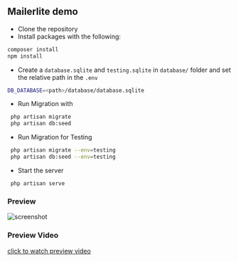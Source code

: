 ## Mailerlite demo

- Clone the repository 
- Install packages with the following:
```bash
composer install 
npm install
```
  - Create a `database.sqlite` and `testing.sqlite` in `database/` folder and set the relative path in the `.env`
```bash
DB_DATABASE=<path>/database/database.sqlite
```

- Run Migration with 
```bash
 php artisan migrate
 php artisan db:seed
```
- Run Migration for Testing
```bash
 php artisan migrate --env=testing
 php artisan db:seed --env=testing
```
- Start the server 
```
 php artisan serve
```

### Preview
![screenshot](https://res.cloudinary.com/denj7z5ec/image/upload/v1674125809/ezgif.com-gif-maker_3_oaxxm1.gif)

### Preview Video
[click to watch preview video](https://res.cloudinary.com/denj7z5ec/video/upload/v1674125918/Screen_Recording_2023-01-19_at_11.48.33_AM_fr0ddn.mov)
